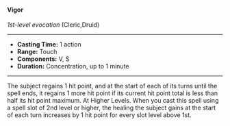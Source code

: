 #### Vigor
*1st-level evocation* (Cleric,Druid)
___
- **Casting Time:** 1 action
- **Range:** Touch
- **Components:** V, S
- **Duration:** Concentration, up to 1 minute
---
The subject regains 1 hit point, and at the start of
each of its turns until the spell ends, it regains 1
more hit point if its current hit point total is less
than half its hit point maximum.
At Higher Levels.  When you cast this spell using
a spell slot of 2nd level or higher, the healing the
subject gains at the start of each turn increases by 1
hit point for every slot level above 1st.

